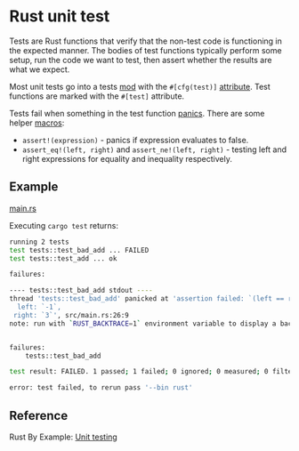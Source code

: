 # Rust unit test
Tests are Rust functions that verify that the non-test code is functioning in the expected manner. The bodies of test functions typically perform some setup, run the code we want to test, then assert whether the results are what we expect.

Most unit tests go into a tests [mod](https://doc.rust-lang.org/rust-by-example/mod.html) with the `#[cfg(test)]` [attribute](https://doc.rust-lang.org/rust-by-example/attribute.html). Test functions are marked with the `#[test]` attribute.

Tests fail when something in the test function [panics](https://doc.rust-lang.org/rust-by-example/attribute.html). There are some helper [macros](https://doc.rust-lang.org/rust-by-example/macros.html):

- `assert!(expression)` - panics if expression evaluates to false.
- `assert_eq!(left, right)` and `assert_ne!(left, right)` - testing left and right expressions for equality and inequality respectively.

## Example

[main.rs](src/main.rs)

Executing `cargo test` returns:

```bash
running 2 tests
test tests::test_bad_add ... FAILED
test tests::test_add ... ok

failures:

---- tests::test_bad_add stdout ----
thread 'tests::test_bad_add' panicked at 'assertion failed: `(left == right)`
  left: `-1`,
 right: `3`', src/main.rs:26:9
note: run with `RUST_BACKTRACE=1` environment variable to display a backtrace


failures:
    tests::test_bad_add

test result: FAILED. 1 passed; 1 failed; 0 ignored; 0 measured; 0 filtered out; finished in 0.00s

error: test failed, to rerun pass '--bin rust'
```

## Reference
Rust By Example: [Unit testing](https://doc.rust-lang.org/rust-by-example/testing/unit_testing.html)
